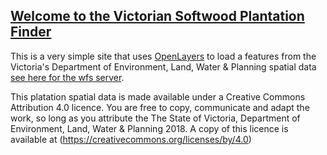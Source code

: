 ## [Welcome to the Victorian Softwood Plantation Finder](https://rjtedge.github.io/vicsoftwoodplantations/)

This is a very simple site that uses [OpenLayers](http://openlayers.org) to load a features from the Victoria's Department of Environment, Land, Water & Planning spatial data [see here for the wfs server](http://services.land.vic.gov.au/catalogue/publicproxy/guest/dv_geoserver/datavic/wfs?service=wfs&version=2.0.0&request=GetCapabilities). 

This  platation spatial data is made available under a Creative Commons Attribution 4.0 licence. You are free to copy, communicate and adapt the work, so long as you attribute the The State of Victoria, Department of Environment, Land, Water & Planning 2018. A copy of this licence is available at (https://creativecommons.org/licenses/by/4.0)


